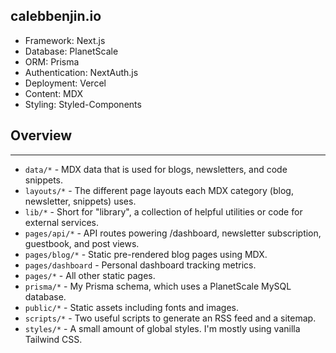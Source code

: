 
## calebbenjin.io

* Framework: Next.js
* Database: PlanetScale
* ORM: Prisma
* Authentication: NextAuth.js
* Deployment: Vercel
* Content: MDX
* Styling: Styled-Components


## Overview
***

* `data/*` - MDX data that is used for blogs, newsletters, and code snippets.
* `layouts/*` - The different page layouts each MDX category (blog, newsletter, snippets) uses.
* `lib/*` - Short for "library", a collection of helpful utilities or code for external services.
* `pages/api/*` - API routes powering /dashboard, newsletter subscription, guestbook, and post views.
* `pages/blog/*` - Static pre-rendered blog pages using MDX.
* `pages/dashboard` - Personal dashboard tracking metrics.
* `pages/*` - All other static pages.
* `prisma/*` - My Prisma schema, which uses a PlanetScale MySQL database.
* `public/*` - Static assets including fonts and images.
* `scripts/*` - Two useful scripts to generate an RSS feed and a sitemap.
* `styles/*` - A small amount of global styles. I'm mostly using vanilla Tailwind CSS.
